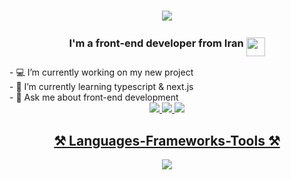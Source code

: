 <h1 align="center">
  <img src="https://readme-typing-svg.herokuapp.com/?font=Poppins&size=35&center=true&width:500&height=70&duration=4000&lines=Hi+There!+👋;I'm+Mahan+Afshar;" />
</h1>

<h3 style="display: flex; align-items: center; justify-content: center; column-gap: 4px">
  <span style="padding-bottom: 8px;">I'm a front-end developer from Iran</span>
  <img src="https://em-content.zobj.net/source/twitter/71/flag-for-iran_1f1ee-1f1f7.png" style="width: 30; padding-top: 4" />
</h3>

<div>
  - 💻 I’m currently working on my new project
  <br/>
  - 📖 I’m currently learning typescript & next.js
  <br/>
  - 🤔 Ask me about front-end development
</div>

<div align="center">
  <a href="mahan.ghaffarzadeh.afshar@gmail.com" target="_blank">
    <img src="https://img.shields.io/badge/Gmail-333333?style=for-the-badge&logo=gmail&logoColor=red"
  </a>
  <a href="#" target="_blank">
    <img src="https://img.shields.io/badge/LinkedIn-333333?style=for-the-badge&logo=linkedin&logoColor=blue"
  </a>
  <a href="#" target="_blank">
    <img src="https://img.shields.io/badge/Telegram-333333?style=for-the-badge&logo=telegram&logoColor=blue"
  </a>
</div>

<h2 align="center">⚒️ Languages-Frameworks-Tools ⚒️</h2>
<div align="center">
  <a href="https://skillicons.dev">
    <img src="https://skillicons.dev/icons?i=html,css,tailwind,js,react,ts,firebase,git,github&theme=dark" />
  </a>
</div>
